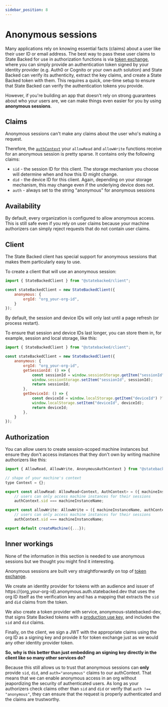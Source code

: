 ```yaml
---
sidebar_position: 8
---
```


# Anonymous sessions

Many applications rely on knowing essential facts (claims) about a user like their user ID or email address.
The best way to pass these user claims to State Backed for use in authorization functions is via
[token exchange](./token-exchange), where you can simply provide an authentication token signed by your
identity provider (e.g. Auth0 or Cognito or your own auth solution) and State Backed can verify its
authenticity, extract the key claims, and create a State Backed token with them. This requires
a quick, one-time setup to ensure that State Backed can verify the authentication tokens you provide.

However, if you're building an app that doesn't rely on strong guarantees about who your users are,
we can make things even easier for you by using **anonymous sessions**.

## Claims

Anonymous sessions can't make any claims about the user who's making a request.

Therefore, the [`authContext`](./authorization) your `allowRead` and `allowWrite` functions receive
for an anonymous session is pretty sparse. It contains only the following claims:
- `sid` - the session ID for this client. The storage mechanism you choose will determine when and how this
  ID might change.
- `did` - the device ID for this client. Again, depending on your storage mechanism, this may change
  even if the underlying device does not.
- `auth` - always set to the string "anonymous" for anonymous sessions

## Availability

By default, every organization is configured to allow anonymous access.
This is still safe even if you rely on user claims because your machine authorizers
can simply reject requests that do not contain user claims.

## Client

The State Backed client has special support for anonymous sessions that makes them particularly
easy to use.

To create a client that will use an anonymous session:

```javascript
import { StateBackedClient } from "@statebacked/client";

const stateBackedClient = new StateBackedClient({
    anonymous: {
        orgId: "org_your-org-id",
    }
});
```

By default, the session and device IDs will only last until a page refresh (or process restart).

To ensure that session and device IDs last longer, you can store them in, for example, session and local storage, like this:

```javascript
import { StateBackedClient } from "@statebacked/client";

const stateBackedClient = new StateBackedClient({
    anonymous: {
        orgId: "org_your-org-id",
        getSessionId: () => {
            const sessionId = window.sessionStorage.getItem("sessionId") ?? crypto.randomUUID();
            window.sessionStorage.setItem("sessionId", sessionId);
            return sessionId;
        },
        getDeviceId: () => {
            const deviceId = window.localStorage.getItem("deviceId") ?? crypto.randomUUID();
            window.localStorage.setItem("deviceId", deviceId);
            return deviceId;
        },
    }
});
```

## Authorization

You can allow users to create session-scoped machine instances but ensure they don't access instances that they
don't own by writing machine authorizers like this:

```javascript title=your-machine-definition.ts
import { AllowRead, AllowWrite, AnonymousAuthContext } from "@statebacked/machine";

// shape of your machine's context
type Context = {};

export const allowRead: AllowRead<Context, AuthContext> = ({ machineInstanceName, authContext }) =>
    // users can only access machine instances for their sessions
    authContext.sid === machineInstanceName;

export const allowWrite: AllowWrite = ({ machineInstanceName, authContext }) =>
    // users can only access machine instances for their sessions
    authContext.sid === machineInstanceName;

export default createMachine({...});
```

## Inner workings

None of the information in this section is needed to use anonymous sessions but we thought you might find it interesting.

Anonymous sessions are built very straightforwardly on top of [token exchange](./token-exchange).

We create an identity provider for tokens with an audience and issuer of https://{org_your-org-id}.anonymous.auth.statebacked.dev
that uses the org ID itself as the verification key and has a mapping that extracts the `sid` and `did` claims from the token.

We also create a token provider with service, anonymous-statebacked-dev, that signs State Backed tokens with a
[production use key](./keys), and includes the `sid` and `did` claims.

Finally, on the client, we sign a JWT with the appropriate claims using the org ID as a signing key and provide it
for token exchange just as we would any other identity provider token.

**So, why is this better than just embedding an signing key directly in the client like so many other services do?**

Because this still allows us to trust that anonymous sessions can **only** provide `sid`, `did`, and `auth="anonymous"`
claims to our authContext. That means that we can enable anonymous access in an org without jeapordizing the security
of authenticated users. As long as your authorizers check claims other than `sid` and `did` or verify that `auth !== "anonymous"`,
they can ensure that the request is properly authenticated and the claims are trustworthy.
